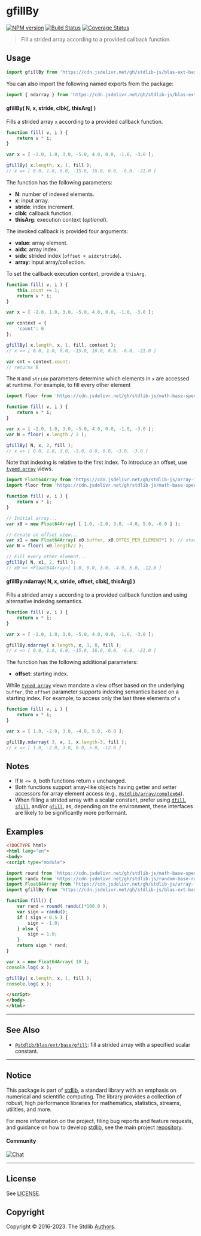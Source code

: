 <!--

@license Apache-2.0

Copyright (c) 2020 The Stdlib Authors.

Licensed under the Apache License, Version 2.0 (the "License");
you may not use this file except in compliance with the License.
You may obtain a copy of the License at

   http://www.apache.org/licenses/LICENSE-2.0

Unless required by applicable law or agreed to in writing, software
distributed under the License is distributed on an "AS IS" BASIS,
WITHOUT WARRANTIES OR CONDITIONS OF ANY KIND, either express or implied.
See the License for the specific language governing permissions and
limitations under the License.

-->

# gfillBy

[![NPM version][npm-image]][npm-url] [![Build Status][test-image]][test-url] [![Coverage Status][coverage-image]][coverage-url] <!-- [![dependencies][dependencies-image]][dependencies-url] -->

> Fill a strided array according to a provided callback function.



<section class="usage">

## Usage

```javascript
import gfillBy from 'https://cdn.jsdelivr.net/gh/stdlib-js/blas-ext-base-gfill-by@esm/index.mjs';
```

You can also import the following named exports from the package:

```javascript
import { ndarray } from 'https://cdn.jsdelivr.net/gh/stdlib-js/blas-ext-base-gfill-by@esm/index.mjs';
```

#### gfillBy( N, x, stride, clbk\[, thisArg] )

Fills a strided array `x` according to a provided callback function.

```javascript
function fill( v, i ) {
    return v * i;
}

var x = [ -2.0, 1.0, 3.0, -5.0, 4.0, 0.0, -1.0, -3.0 ];

gfillBy( x.length, x, 1, fill );
// x => [ 0.0, 1.0, 6.0, -15.0, 16.0, 0.0, -6.0, -21.0 ]
```

The function has the following parameters:

-   **N**: number of indexed elements.
-   **x**: input array. 
-   **stride**: index increment.
-   **clbk**: callback function.
-   **thisArg**: execution context (_optional_).

The invoked callback is provided four arguments:

-   **value**: array element.
-   **aidx**: array index.
-   **sidx**: strided index (`offset + aidx*stride`).
-   **array**: input array/collection.

To set the callback execution context, provide a `thisArg`.

```javascript
function fill( v, i ) {
    this.count += 1;
    return v * i;
}

var x = [ -2.0, 1.0, 3.0, -5.0, 4.0, 0.0, -1.0, -3.0 ];

var context = {
    'count': 0
};

gfillBy( x.length, x, 1, fill, context );
// x => [ 0.0, 1.0, 6.0, -15.0, 16.0, 0.0, -6.0, -21.0 ]

var cnt = context.count;
// returns 8
```

The `N` and `stride` parameters determine which elements in `x` are accessed at runtime. For example, to fill every other element

```javascript
import floor from 'https://cdn.jsdelivr.net/gh/stdlib-js/math-base-special-floor@esm/index.mjs';

function fill( v, i ) {
    return v * i;
}

var x = [ -2.0, 1.0, 3.0, -5.0, 4.0, 0.0, -1.0, -3.0 ];
var N = floor( x.length / 2 );

gfillBy( N, x, 2, fill );
// x => [ 0.0, 1.0, 3.0, -5.0, 8.0, 0.0, -3.0, -3.0 ]
```

Note that indexing is relative to the first index. To introduce an offset, use [`typed array`][mdn-typed-array] views.

```javascript
import Float64Array from 'https://cdn.jsdelivr.net/gh/stdlib-js/array-float64@esm/index.mjs';
import floor from 'https://cdn.jsdelivr.net/gh/stdlib-js/math-base-special-floor@esm/index.mjs';

function fill( v, i ) {
    return v * i;
}

// Initial array...
var x0 = new Float64Array( [ 1.0, -2.0, 3.0, -4.0, 5.0, -6.0 ] );

// Create an offset view...
var x1 = new Float64Array( x0.buffer, x0.BYTES_PER_ELEMENT*1 ); // start at 2nd element
var N = floor( x0.length/2 );

// Fill every other element...
gfillBy( N, x1, 2, fill );
// x0 => <Float64Array>[ 1.0, 0.0, 3.0, -4.0, 5.0, -12.0 ]
```

#### gfillBy.ndarray( N, x, stride, offset, clbk\[, thisArg] )

Fills a strided array `x` according to a provided callback function and using alternative indexing semantics.

```javascript
function fill( v, i ) {
    return v * i;
}

var x = [ -2.0, 1.0, 3.0, -5.0, 4.0, 0.0, -1.0, -3.0 ];

gfillBy.ndarray( x.length, x, 1, 0, fill );
// x => [ 0.0, 1.0, 6.0, -15.0, 16.0, 0.0, -6.0, -21.0 ]
```

The function has the following additional parameters:

-   **offset**: starting index.

While [`typed array`][mdn-typed-array] views mandate a view offset based on the underlying `buffer`, the `offset` parameter supports indexing semantics based on a starting index. For example, to access only the last three elements of `x`

```javascript
function fill( v, i ) {
    return v * i;
}

var x = [ 1.0, -2.0, 3.0, -4.0, 5.0, -6.0 ];

gfillBy.ndarray( 3, x, 1, x.length-3, fill );
// x => [ 1.0, -2.0, 3.0, 0.0, 5.0, -12.0 ]
```

</section>

<!-- /.usage -->

<section class="notes">

## Notes

-   If `N <= 0`, both functions return `x` unchanged.
-   Both functions support array-like objects having getter and setter accessors for array element access (e.g., [`@stdlib/array/complex64`][@stdlib/array/complex64]).
-   When filling a strided array with a scalar constant, prefer using [`dfill`][@stdlib/blas/ext/base/dfill], [`sfill`][@stdlib/blas/ext/base/sfill], and/or [`gfill`][@stdlib/blas/ext/base/gfill], as, depending on the environment, these interfaces are likely to be significantly more performant.

</section>

<!-- /.notes -->

<section class="examples">

## Examples

<!-- eslint no-undef: "error" -->

```html
<!DOCTYPE html>
<html lang="en">
<body>
<script type="module">

import round from 'https://cdn.jsdelivr.net/gh/stdlib-js/math-base-special-round@esm/index.mjs';
import randu from 'https://cdn.jsdelivr.net/gh/stdlib-js/random-base-randu@esm/index.mjs';
import Float64Array from 'https://cdn.jsdelivr.net/gh/stdlib-js/array-float64@esm/index.mjs';
import gfillBy from 'https://cdn.jsdelivr.net/gh/stdlib-js/blas-ext-base-gfill-by@esm/index.mjs';

function fill() {
    var rand = round( randu()*100.0 );
    var sign = randu();
    if ( sign < 0.5 ) {
        sign = -1.0;
    } else {
        sign = 1.0;
    }
    return sign * rand;
}

var x = new Float64Array( 10 );
console.log( x );

gfillBy( x.length, x, 1, fill );
console.log( x );

</script>
</body>
</html>
```

</section>

<!-- /.examples -->

<!-- Section for related `stdlib` packages. Do not manually edit this section, as it is automatically populated. -->

<section class="related">

* * *

## See Also

-   <span class="package-name">[`@stdlib/blas/ext/base/gfill`][@stdlib/blas/ext/base/gfill]</span><span class="delimiter">: </span><span class="description">fill a strided array with a specified scalar constant.</span>

</section>

<!-- /.related -->

<!-- Section for all links. Make sure to keep an empty line after the `section` element and another before the `/section` close. -->


<section class="main-repo" >

* * *

## Notice

This package is part of [stdlib][stdlib], a standard library with an emphasis on numerical and scientific computing. The library provides a collection of robust, high performance libraries for mathematics, statistics, streams, utilities, and more.

For more information on the project, filing bug reports and feature requests, and guidance on how to develop [stdlib][stdlib], see the main project [repository][stdlib].

#### Community

[![Chat][chat-image]][chat-url]

---

## License

See [LICENSE][stdlib-license].


## Copyright

Copyright &copy; 2016-2023. The Stdlib [Authors][stdlib-authors].

</section>

<!-- /.stdlib -->

<!-- Section for all links. Make sure to keep an empty line after the `section` element and another before the `/section` close. -->

<section class="links">

[npm-image]: http://img.shields.io/npm/v/@stdlib/blas-ext-base-gfill-by.svg
[npm-url]: https://npmjs.org/package/@stdlib/blas-ext-base-gfill-by

[test-image]: https://github.com/stdlib-js/blas-ext-base-gfill-by/actions/workflows/test.yml/badge.svg?branch=main
[test-url]: https://github.com/stdlib-js/blas-ext-base-gfill-by/actions/workflows/test.yml?query=branch:main

[coverage-image]: https://img.shields.io/codecov/c/github/stdlib-js/blas-ext-base-gfill-by/main.svg
[coverage-url]: https://codecov.io/github/stdlib-js/blas-ext-base-gfill-by?branch=main

<!--

[dependencies-image]: https://img.shields.io/david/stdlib-js/blas-ext-base-gfill-by.svg
[dependencies-url]: https://david-dm.org/stdlib-js/blas-ext-base-gfill-by/main

-->

[chat-image]: https://img.shields.io/gitter/room/stdlib-js/stdlib.svg
[chat-url]: https://gitter.im/stdlib-js/stdlib/

[stdlib]: https://github.com/stdlib-js/stdlib

[stdlib-authors]: https://github.com/stdlib-js/stdlib/graphs/contributors

[umd]: https://github.com/umdjs/umd
[es-module]: https://developer.mozilla.org/en-US/docs/Web/JavaScript/Guide/Modules

[deno-url]: https://github.com/stdlib-js/blas-ext-base-gfill-by/tree/deno
[umd-url]: https://github.com/stdlib-js/blas-ext-base-gfill-by/tree/umd
[esm-url]: https://github.com/stdlib-js/blas-ext-base-gfill-by/tree/esm
[branches-url]: https://github.com/stdlib-js/blas-ext-base-gfill-by/blob/main/branches.md

[stdlib-license]: https://raw.githubusercontent.com/stdlib-js/blas-ext-base-gfill-by/main/LICENSE

[mdn-typed-array]: https://developer.mozilla.org/en-US/docs/Web/JavaScript/Reference/Global_Objects/TypedArray

[@stdlib/array/complex64]: https://github.com/stdlib-js/array-complex64/tree/esm

[@stdlib/blas/ext/base/dfill]: https://github.com/stdlib-js/blas-ext-base-dfill/tree/esm

[@stdlib/blas/ext/base/sfill]: https://github.com/stdlib-js/blas-ext-base-sfill/tree/esm

<!-- <related-links> -->

[@stdlib/blas/ext/base/gfill]: https://github.com/stdlib-js/blas-ext-base-gfill/tree/esm

<!-- </related-links> -->

</section>

<!-- /.links -->

